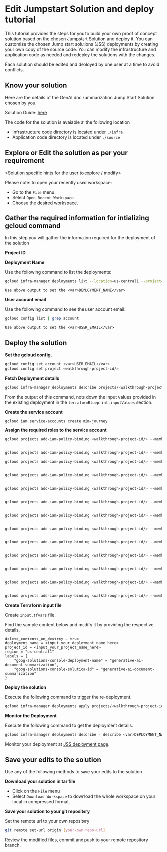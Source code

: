 # Edit Jumpstart Solution and deploy tutorial 

This tutorial provides the steps for you to build your own proof of concept solution based on the chosen Jumpstart Solution and deploy it. You can customize the chosen Jump start solutions (JSS) deployments by creating your own copy of the source code. You can modify the infrastructure and application code as needed and redeploy the solutions with the changes.

Each solution should be edited and deployed by one user at a time to avoid conflicts.

## Know your solution

Here are the details of the GenAI doc summarization Jump Start Solution chosen by you.

Solution Guide: [here](https://cloud.google.com/architecture/ai-ml/generative-ai-document-summarization)

The code for the solution is avaiable at the following location
* Infrastructure code directory is located under `./infra`
* Application code directory is located under `./source`


## Explore or Edit the solution as per your requirement

<Solution specific hints for the user to explore / modify>

Please note: to open your recently used workspace:
* Go to the `File` menu.
* Select `Open Recent Workspace`.
* Choose the desired workspace.


## Gather the required information for intializing gcloud command

In this step you will gather the information required for the deployment of the solution

**Project ID**

<walkthrough-project-setup></walkthrough-project-setup>

**Deployment Name**

Use the following command to list the deployments:
```bash
gcloud infra-manager deployments list --location=us-central1 --project=<walkthrough-project-id/>
```

```
Use above output to set the <var>DEPLOYMENT_NAME</var>
```

**User account email**

Use the following command to see the user account email:
```bash
gcloud config list | grep account
```
```
Use above output to set the <var>USER_EMAIL</var>
```


## Deploy the solution

**Set the gcloud config.**
```bash
gcloud config set account <var>USER_EMAIL</var>
gcloud config set project <walkthrough-project-id/>
```


**Fetch Deployment details**
```bash
gcloud infra-manager deployments describe projects/<walkthrough-project-id/>/locations/us-central1/deployments/<var>DEPLOYMENT_NAME</var>
```
From the output of this command, note down the input values provided in the existing deployment in the `terraformBlueprint.inputValues` section.

**Create the service account**
```bash
gcloud iam service-accounts create mim-journey
```

**Assign the required roles to the service account**
```bash
gcloud projects add-iam-policy-binding <walkthrough-project-id/> --member="serviceAccount:mim-journey@<walkthrough-project-id/>.iam.gserviceaccount.com" --role="roles/aiplatform.admin"


gcloud projects add-iam-policy-binding <walkthrough-project-id/> --member="serviceAccount:mim-journey@<walkthrough-project-id/>.iam.gserviceaccount.com" --role="roles/artifactregistry.reader"

gcloud projects add-iam-policy-binding <walkthrough-project-id/> --member="serviceAccount:mim-journey@<walkthrough-project-id/>.iam.gserviceaccount.com" --role="roles/bigquery.admin"


gcloud projects add-iam-policy-binding <walkthrough-project-id/> --member="serviceAccount:mim-journey@<walkthrough-project-id/>.iam.gserviceaccount.com" --role="roles/cloudfunctions.admin"


gcloud projects add-iam-policy-binding <walkthrough-project-id/> --member="serviceAccount:mim-journey@<walkthrough-project-id/>.iam.gserviceaccount.com" --role="roles/eventarc.admin"


gcloud projects add-iam-policy-binding <walkthrough-project-id/> --member="serviceAccount:mim-journey@<walkthrough-project-id/>.iam.gserviceaccount.com" --role="roles/iam.serviceAccountAdmin"


gcloud projects add-iam-policy-binding <walkthrough-project-id/> --member="serviceAccount:mim-journey@<walkthrough-project-id/>.iam.gserviceaccount.com" --role="roles/iam.serviceAccountUser"


gcloud projects add-iam-policy-binding <walkthrough-project-id/> --member="serviceAccount:mim-journey@<walkthrough-project-id/>.iam.gserviceaccount.com" --role="roles/logging.admin"


gcloud projects add-iam-policy-binding <walkthrough-project-id/> --member="serviceAccount:mim-journey@<walkthrough-project-id/>.iam.gserviceaccount.com" --role="roles/pubsub.admin"


gcloud projects add-iam-policy-binding <walkthrough-project-id/> --member="serviceAccount:mim-journey@<walkthrough-project-id/>.iam.gserviceaccount.com" --role="roles/resourcemanager.projectIamAdmin"


gcloud projects add-iam-policy-binding <walkthrough-project-id/> --member="serviceAccount:mim-journey@<walkthrough-project-id/>.iam.gserviceaccount.com" --role="roles/run.admin"


gcloud projects add-iam-policy-binding <walkthrough-project-id/> --member="serviceAccount:mim-journey@<walkthrough-project-id/>.iam.gserviceaccount.com" --role="roles/serviceusage.serviceUsageAdmin"


gcloud projects add-iam-policy-binding <walkthrough-project-id/> --member="serviceAccount:mim-journey@<walkthrough-project-id/>.iam.gserviceaccount.com" --role="roles/storage.admin"
```

**Create Terraform input file**

Create `input.tfvars` file.

Find the sample content below and modify it by providing the respective details.
```
delete_contents_on_destroy = true
deployment_name = <input_your_deployment_name_here>
project_id = <input_your_project_name_here>
region = "us-central1"
labels = {
    "goog-solutions-console-deployment-name" = "generative-ai-document-summarization",
    "goog-solutions-console-solution-id" = "generative-ai-document-summarization"
}
```

**Deploy the solution**

Execute the following command to trigger the re-deployment. 
```bash
gcloud infra-manager deployments apply projects/<walkthrough-project-id/>/locations/us-central1/deployments/<var>DEPLOYMENT_NAME</var> --service-account projects/<walkthrough-project-id/>/serviceAccounts/mim-journey@<walkthrough-project-id/>.iam.gserviceaccount.com --local-source="." --inputs-file=./input.tfvars --labels="modification-reason=make-it-mine,goog-solutions-console-deployment-name=generative-ai-document-summarization,goog-solutions-console-solution-id=generative-ai-document-summarization"
```

**Monitor the Deployment**

Execute the following command to get the deployment details.

```bash
gcloud infra-manager deployments describe - describe <var>DEPLOYMENT_NAME</var>
```

Monitor your deployment at [JSS deployment page](https://console.cloud.google.com/products/solutions/deployments?pageState=(%22deployments%22:(%22f%22:%22%255B%257B_22k_22_3A_22Labels_22_2C_22t_22_3A13_2C_22v_22_3A_22_5C_22modification-reason%2520_3A%2520make-it-mine_5C_22_22_2C_22s_22_3Atrue_2C_22i_22_3A_22deployment.labels_22%257D%255D%22))).

## Save your edits to the solution

Use any of the following methods to save your edits to the solution

**Download your solution in tar file**
* Click on the `File` menu
* Select `Download Workspace` to download the whole workspace on your local in compressed format.

**Save your solution to your git repository**

Set the remote url to your own repository
```bash 
git remote set-url origin [your-own-repo-url]
```

Review the modified files, commit and push to your remote repository branch.
